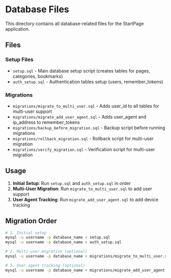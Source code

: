 # Database Files

This directory contains all database-related files for the StartPage application.

## Files

### Setup Files
- `setup.sql` - Main database setup script (creates tables for pages, categories, bookmarks)
- `auth_setup.sql` - Authentication tables setup (users, remember_tokens)

### Migrations
- `migrations/migrate_to_multi_user.sql` - Adds user_id to all tables for multi-user support
- `migrations/migrate_add_user_agent.sql` - Adds user_agent and ip_address to remember_tokens
- `migrations/backup_before_migration.sql` - Backup script before running migrations
- `migrations/rollback_migration.sql` - Rollback script for multi-user migration
- `migrations/verify_migration.sql` - Verification script for multi-user migration

## Usage

1. **Initial Setup**: Run `setup.sql` and `auth_setup.sql` in order
2. **Multi-User Migration**: Run `migrate_to_multi_user.sql` to add user support
3. **User Agent Tracking**: Run `migrate_add_user_agent.sql` to add device tracking

## Migration Order

```bash
# 1. Initial setup
mysql -u username -p database_name < setup.sql
mysql -u username -p database_name < auth_setup.sql

# 2. Multi-user migration (optional)
mysql -u username -p database_name < migrations/migrate_to_multi_user.sql

# 3. User agent tracking (optional)
mysql -u username -p database_name < migrations/migrate_add_user_agent.sql
``` 